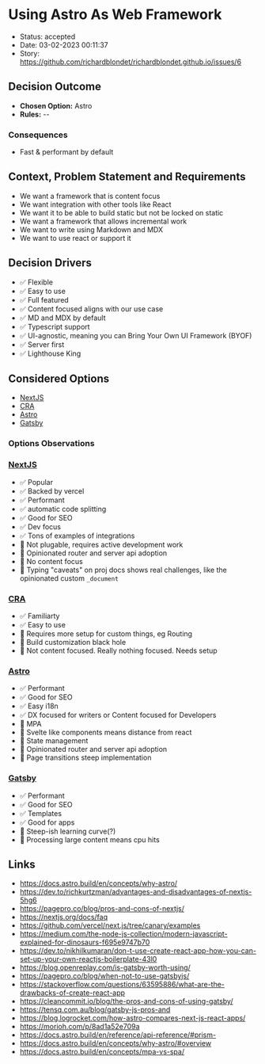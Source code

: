 # Using Astro As Web Framework

- Status: accepted
- Date: 03-02-2023 00:11:37
- Story: https://github.com/richardblondet/richardblondet.github.io/issues/6

## Decision Outcome

- **Chosen Option:** Astro
- **Rules:** --

### Consequences

- Fast & performant by default

## Context, Problem Statement and Requirements

- We want a framework that is content focus
- We want integration with other tools like React
- We want it to be able to build static but not be locked on static
- We want a framework that allows incremental work
- We want to write using Markdown and MDX
- We want to use react or support it

## Decision Drivers

- ✅ Flexible
- ✅ Easy to use
- ✅ Full featured
- ✅ Content focused aligns with our use case
- ✅ MD and MDX by default
- ✅ Typescript support
- ✅ UI-agnostic, meaning you can Bring Your Own UI Framework (BYOF)
- ✅ Server first
- ✅ Lighthouse King


## Considered Options

- [NextJS](https://nextjs.org/)
- [CRA](https://create-react-app.dev/)
- [Astro](https://astro.build/)
- [Gatsby](https://www.gatsbyjs.com/)

### Options Observations

### [NextJS](https://nextjs.org/)

- ✅ Popular 
- ✅ Backed by vercel
- ✅ Performant
- ✅ automatic code splitting
- ✅ Good for SEO
- ✅ Dev focus
- ✅ Tons of examples of integrations
- 🚫 Not plugable, requires active development work
- 🚫 Opinionated router and server api adoption
- 🚫 No content focus
- 🚫 Typing "caveats" on proj docs shows real challenges, like the opinionated custom `_document`

### [CRA](https://create-react-app.dev/)

- ✅ Familiarty
- ✅ Easy to use
- 🚫 Requires more setup for custom things, eg Routing
- 🚫 Build customization black hole
- 🚫 Not content focused. Really nothing focused. Needs setup

### [Astro](https://astro.build/)

- ✅ Performant
- ✅ Good for SEO
- ✅ Easy i18n
- ✅ DX focused for writers or Content focused for Developers
- 🚫 MPA 
- 🚫 Svelte like components means distance from react
- 🚫 State management
- 🚫 Opinionated router and server api adoption
- 🚫 Page transitions steep implementation


### [Gatsby](https://www.gatsbyjs.com/)

- ✅ Performant
- ✅ Good for SEO
- ✅ Templates
- ✅ Good for apps
- 🚫 Steep-ish learning curve(?)
- 🚫 Processing large content means cpu hits

## Links

- https://docs.astro.build/en/concepts/why-astro/
- https://dev.to/richkurtzman/advantages-and-disadvantages-of-nextjs-5hg6
- https://pagepro.co/blog/pros-and-cons-of-nextjs/
- https://nextjs.org/docs/faq
- https://github.com/vercel/next.js/tree/canary/examples
- https://medium.com/the-node-js-collection/modern-javascript-explained-for-dinosaurs-f695e9747b70
- https://dev.to/nikhilkumaran/don-t-use-create-react-app-how-you-can-set-up-your-own-reactjs-boilerplate-43l0
- https://blog.openreplay.com/is-gatsby-worth-using/
- https://pagepro.co/blog/when-not-to-use-gatsbyjs/
- https://stackoverflow.com/questions/63595886/what-are-the-drawbacks-of-create-react-app
- https://cleancommit.io/blog/the-pros-and-cons-of-using-gatsby/
- https://tensq.com.au/blog/gatsby-js-pros-and
- https://blog.logrocket.com/how-astro-compares-next-js-react-apps/
- https://morioh.com/p/8ad1a52e709a
- https://docs.astro.build/en/reference/api-reference/#prism-
- https://docs.astro.build/en/concepts/why-astro/#overview
- https://docs.astro.build/en/concepts/mpa-vs-spa/